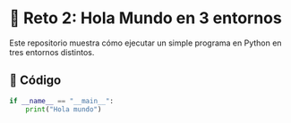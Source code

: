 # 🐍 Reto 2: Hola Mundo en 3 entornos

Este repositorio muestra cómo ejecutar un simple programa en Python en tres entornos distintos.

## 📜 Código

```python
if __name__ == "__main__":
    print("Hola mundo")
